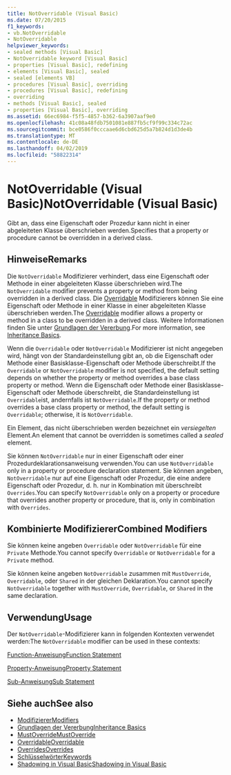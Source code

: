 ```yaml
---
title: NotOverridable (Visual Basic)
ms.date: 07/20/2015
f1_keywords:
- vb.NotOverridable
- NotOverridable
helpviewer_keywords:
- sealed methods [Visual Basic]
- NotOverridable keyword [Visual Basic]
- properties [Visual Basic], redefining
- elements [Visual Basic], sealed
- sealed [elements VB]
- procedures [Visual Basic], overriding
- procedures [Visual Basic], redefining
- overriding
- methods [Visual Basic], sealed
- properties [Visual Basic], overriding
ms.assetid: 66ec6984-f5f5-4857-b362-6a3907aaf9e0
ms.openlocfilehash: 41c08a48fdb7501081e887fb5cf9f99c334c72ac
ms.sourcegitcommit: bce0586f0cccaae6d6cbd625d5a7b824d1d3de4b
ms.translationtype: MT
ms.contentlocale: de-DE
ms.lasthandoff: 04/02/2019
ms.locfileid: "58822314"
---
```

# <a name="notoverridable-visual-basic"></a><span data-ttu-id="43ca9-102">NotOverridable (Visual Basic)</span><span class="sxs-lookup"><span data-stu-id="43ca9-102">NotOverridable (Visual Basic)</span></span>
<span data-ttu-id="43ca9-103">Gibt an, dass eine Eigenschaft oder Prozedur kann nicht in einer abgeleiteten Klasse überschrieben werden.</span><span class="sxs-lookup"><span data-stu-id="43ca9-103">Specifies that a property or procedure cannot be overridden in a derived class.</span></span>  
  
## <a name="remarks"></a><span data-ttu-id="43ca9-104">Hinweise</span><span class="sxs-lookup"><span data-stu-id="43ca9-104">Remarks</span></span>  
 <span data-ttu-id="43ca9-105">Die `NotOverridable` Modifizierer verhindert, dass eine Eigenschaft oder Methode in einer abgeleiteten Klasse überschrieben wird.</span><span class="sxs-lookup"><span data-stu-id="43ca9-105">The `NotOverridable` modifier prevents a property or method from being overridden in a derived class.</span></span>  <span data-ttu-id="43ca9-106">Die [Overridable](../../../visual-basic/language-reference/modifiers/overridable.md) Modifizierers können Sie eine Eigenschaft oder Methode in einer Klasse in einer abgeleiteten Klasse überschrieben werden.</span><span class="sxs-lookup"><span data-stu-id="43ca9-106">The [Overridable](../../../visual-basic/language-reference/modifiers/overridable.md) modifier allows a property or method in a class to be overridden in a derived class.</span></span> <span data-ttu-id="43ca9-107">Weitere Informationen finden Sie unter [Grundlagen der Vererbung](../../../visual-basic/programming-guide/language-features/objects-and-classes/inheritance-basics.md).</span><span class="sxs-lookup"><span data-stu-id="43ca9-107">For more information, see [Inheritance Basics](../../../visual-basic/programming-guide/language-features/objects-and-classes/inheritance-basics.md).</span></span>  
  
 <span data-ttu-id="43ca9-108">Wenn die `Overridable` oder `NotOverridable` Modifizierer ist nicht angegeben wird, hängt von der Standardeinstellung gibt an, ob die Eigenschaft oder Methode einer Basisklasse-Eigenschaft oder Methode überschreibt.</span><span class="sxs-lookup"><span data-stu-id="43ca9-108">If the `Overridable` or `NotOverridable` modifier is not specified, the default setting depends on whether the property or method overrides a base class property or method.</span></span> <span data-ttu-id="43ca9-109">Wenn die Eigenschaft oder Methode einer Basisklasse-Eigenschaft oder Methode überschreibt, die Standardeinstellung ist `Overridable`ist, andernfalls ist `NotOverridable`.</span><span class="sxs-lookup"><span data-stu-id="43ca9-109">If the property or method overrides a base class property or method, the default setting is `Overridable`; otherwise, it is `NotOverridable`.</span></span>  
  
 <span data-ttu-id="43ca9-110">Ein Element, das nicht überschrieben werden bezeichnet ein *versiegelten* Element.</span><span class="sxs-lookup"><span data-stu-id="43ca9-110">An element that cannot be overridden is sometimes called a *sealed* element.</span></span>  
  
 <span data-ttu-id="43ca9-111">Sie können `NotOverridable` nur in einer Eigenschaft oder einer Prozedurdeklarationsanweisung verwenden.</span><span class="sxs-lookup"><span data-stu-id="43ca9-111">You can use `NotOverridable` only in a property or procedure declaration statement.</span></span> <span data-ttu-id="43ca9-112">Sie können angeben, `NotOverridable` nur auf eine Eigenschaft oder Prozedur, die eine andere Eigenschaft oder Prozedur, d. h. nur in Kombination mit überschreibt `Overrides`.</span><span class="sxs-lookup"><span data-stu-id="43ca9-112">You can specify `NotOverridable` only on a property or procedure that overrides another property or procedure, that is, only in combination with `Overrides`.</span></span>  
  
## <a name="combined-modifiers"></a><span data-ttu-id="43ca9-113">Kombinierte Modifizierer</span><span class="sxs-lookup"><span data-stu-id="43ca9-113">Combined Modifiers</span></span>  
 <span data-ttu-id="43ca9-114">Sie können keine angeben `Overridable` oder `NotOverridable` für eine `Private` Methode.</span><span class="sxs-lookup"><span data-stu-id="43ca9-114">You cannot specify `Overridable` or `NotOverridable` for a `Private` method.</span></span>  
  
 <span data-ttu-id="43ca9-115">Sie können keine angeben `NotOverridable` zusammen mit `MustOverride`, `Overridable`, oder `Shared` in der gleichen Deklaration.</span><span class="sxs-lookup"><span data-stu-id="43ca9-115">You cannot specify `NotOverridable` together with `MustOverride`, `Overridable`, or `Shared` in the same declaration.</span></span>  
  
## <a name="usage"></a><span data-ttu-id="43ca9-116">Verwendung</span><span class="sxs-lookup"><span data-stu-id="43ca9-116">Usage</span></span>  
 <span data-ttu-id="43ca9-117">Der `NotOverridable`-Modifizierer kann in folgenden Kontexten verwendet werden:</span><span class="sxs-lookup"><span data-stu-id="43ca9-117">The `NotOverridable` modifier can be used in these contexts:</span></span>  
  
 [<span data-ttu-id="43ca9-118">Function-Anweisung</span><span class="sxs-lookup"><span data-stu-id="43ca9-118">Function Statement</span></span>](../../../visual-basic/language-reference/statements/function-statement.md)  
  
 [<span data-ttu-id="43ca9-119">Property-Anweisung</span><span class="sxs-lookup"><span data-stu-id="43ca9-119">Property Statement</span></span>](../../../visual-basic/language-reference/statements/property-statement.md)  
  
 [<span data-ttu-id="43ca9-120">Sub-Anweisung</span><span class="sxs-lookup"><span data-stu-id="43ca9-120">Sub Statement</span></span>](../../../visual-basic/language-reference/statements/sub-statement.md)  
  
## <a name="see-also"></a><span data-ttu-id="43ca9-121">Siehe auch</span><span class="sxs-lookup"><span data-stu-id="43ca9-121">See also</span></span>

- [<span data-ttu-id="43ca9-122">Modifizierer</span><span class="sxs-lookup"><span data-stu-id="43ca9-122">Modifiers</span></span>](../../../visual-basic/language-reference/modifiers/index.md)
- [<span data-ttu-id="43ca9-123">Grundlagen der Vererbung</span><span class="sxs-lookup"><span data-stu-id="43ca9-123">Inheritance Basics</span></span>](../../../visual-basic/programming-guide/language-features/objects-and-classes/inheritance-basics.md)
- [<span data-ttu-id="43ca9-124">MustOverride</span><span class="sxs-lookup"><span data-stu-id="43ca9-124">MustOverride</span></span>](../../../visual-basic/language-reference/modifiers/mustoverride.md)
- [<span data-ttu-id="43ca9-125">Overridable</span><span class="sxs-lookup"><span data-stu-id="43ca9-125">Overridable</span></span>](../../../visual-basic/language-reference/modifiers/overridable.md)
- [<span data-ttu-id="43ca9-126">Overrides</span><span class="sxs-lookup"><span data-stu-id="43ca9-126">Overrides</span></span>](../../../visual-basic/language-reference/modifiers/overrides.md)
- [<span data-ttu-id="43ca9-127">Schlüsselwörter</span><span class="sxs-lookup"><span data-stu-id="43ca9-127">Keywords</span></span>](../../../visual-basic/language-reference/keywords/index.md)
- [<span data-ttu-id="43ca9-128">Shadowing in Visual Basic</span><span class="sxs-lookup"><span data-stu-id="43ca9-128">Shadowing in Visual Basic</span></span>](../../../visual-basic/programming-guide/language-features/declared-elements/shadowing.md)
